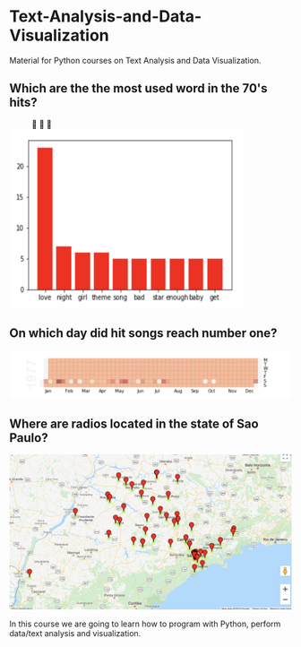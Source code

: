 # Text-Analysis-and-Data-Visualization
Material for Python courses on Text Analysis and Data Visualization.

## Which are the the most used word in the 70's hits? 
<dd> &#127925  &#127925  &#127925 </dd> 


<img src="Figures/songs70.png" height="320" width="420">


## On which day did hit songs reach number one? 

<img src="Figures/day_hit.png">


## Where are radios located in the state of Sao Paulo?

<img src="Figures/radios_brazil.png">

In this course we are going to learn how to program with Python, perform data/text analysis and visualization.

